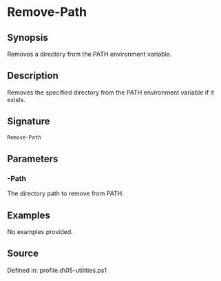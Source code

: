 # Remove-Path

## Synopsis

Removes a directory from the PATH environment variable.

## Description

Removes the specified directory from the PATH environment variable if it exists.

## Signature

```powershell
Remove-Path
```

## Parameters

### -Path

The directory path to remove from PATH.

## Examples

No examples provided.

## Source

Defined in: profile.d\05-utilities.ps1

